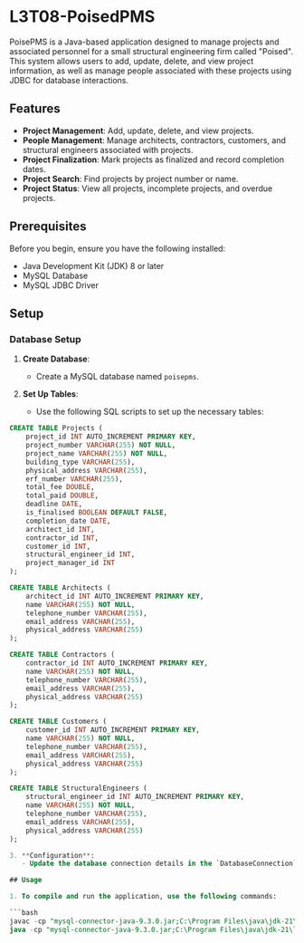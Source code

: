 # L3T08-PoisedPMS

PoisePMS is a Java-based application designed to manage projects and associated personnel for a small structural engineering firm called "Poised". This system allows users to add, update, delete, and view project information, as well as manage people associated with these projects using JDBC for database interactions.

## Features

- **Project Management**: Add, update, delete, and view projects.
- **People Management**: Manage architects, contractors, customers, and structural engineers associated with projects.
- **Project Finalization**: Mark projects as finalized and record completion dates.
- **Project Search**: Find projects by project number or name.
- **Project Status**: View all projects, incomplete projects, and overdue projects.

## Prerequisites

Before you begin, ensure you have the following installed:

- Java Development Kit (JDK) 8 or later
- MySQL Database
- MySQL JDBC Driver

## Setup

### Database Setup

1. **Create Database**:
   - Create a MySQL database named `poisepms`.

2. **Set Up Tables**:
   - Use the following SQL scripts to set up the necessary tables:

```sql
CREATE TABLE Projects (
    project_id INT AUTO_INCREMENT PRIMARY KEY,
    project_number VARCHAR(255) NOT NULL,
    project_name VARCHAR(255) NOT NULL,
    building_type VARCHAR(255),
    physical_address VARCHAR(255),
    erf_number VARCHAR(255),
    total_fee DOUBLE,
    total_paid DOUBLE,
    deadline DATE,
    is_finalised BOOLEAN DEFAULT FALSE,
    completion_date DATE,
    architect_id INT,
    contractor_id INT,
    customer_id INT,
    structural_engineer_id INT,
    project_manager_id INT
);

CREATE TABLE Architects (
    architect_id INT AUTO_INCREMENT PRIMARY KEY,
    name VARCHAR(255) NOT NULL,
    telephone_number VARCHAR(255),
    email_address VARCHAR(255),
    physical_address VARCHAR(255)
);

CREATE TABLE Contractors (
    contractor_id INT AUTO_INCREMENT PRIMARY KEY,
    name VARCHAR(255) NOT NULL,
    telephone_number VARCHAR(255),
    email_address VARCHAR(255),
    physical_address VARCHAR(255)
);

CREATE TABLE Customers (
    customer_id INT AUTO_INCREMENT PRIMARY KEY,
    name VARCHAR(255) NOT NULL,
    telephone_number VARCHAR(255),
    email_address VARCHAR(255),
    physical_address VARCHAR(255)
);

CREATE TABLE StructuralEngineers (
    structural_engineer_id INT AUTO_INCREMENT PRIMARY KEY,
    name VARCHAR(255) NOT NULL,
    telephone_number VARCHAR(255),
    email_address VARCHAR(255),
    physical_address VARCHAR(255)
);

3. **Configuration**:
   - Update the database connection details in the `DatabaseConnection` class.

## Usage

1. To compile and run the application, use the following commands:

```bash
javac -cp "mysql-connector-java-9.3.0.jar;C:\Program Files\java\jdk-21\lib\*" taskL3T08\*.java
java -cp "mysql-connector-java-9.3.0.jar;C:\Program Files\java\jdk-21\lib\*" taskL3T08.PoisePMSManager
